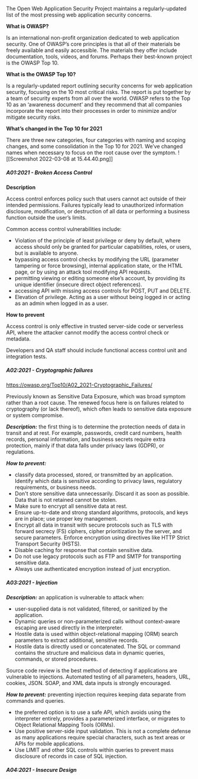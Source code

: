 The Open Web Application Security Project maintains a regularly-updated list of the most pressing web application security concerns.

**What is OWASP?**

Is an international non-profit organization dedicated to web application security. One of OWASP’s core principles is that all of their materials be freely available and easily accessible. The materials they offer include documentation, tools, videos, and forums. Perhaps their best-known project is the OWASP Top 10.

**What is the OWASP Top 10?**

Is a regularly-updated report outlining security concerns for web application security, focusing on the 10 most critical risks. The report is put together by a team of security experts from all over the world. OWASP refers to the Top 10 as an ‘awareness document’ and they recommend that all companies incorporate the report into their processes in order to minimize and/or mitigate security risks.

**What’s changed in the Top 10 for 2021**

There are three new categories, four categories with naming and scoping changes, and some consolidation in the Top 10 for 2021. We’ve changed names when necessary to focus on the root cause over the symptom.
![[Screenshot 2022-03-08 at 15.44.40.png]]

##### A01:2021 - Broken Access Control
**Description**

Access control enforces policy such that users cannot act outside of their intended permissions. Failures typically lead to unauthorized information disclosure, modification, or destruction of all data or performing a business function outside the user’s limits.

Common access control vulnerabilities include:

-   Violation of the principle of least privilege or deny by default, where access should only be granted for particular capabilities, roles, or users, but is available to anyone.
-   bypassing access control checks by modifying the URL (parameter tampering or force browsing), internal application state, or the HTML page, or by using an attack tool modifying API requests.
-   permitting viewing or editing someone else’s account, by providing its unique identifier (insecure direct object references).
-   accessing API with missing access controls for POST, PUT and DELETE.
-   Elevation of privilege. Acting as a user without being logged in or acting as an admin when logged in as a user.

**How to prevent**

Access control is only effective in trusted server-side code or serverless API, where the attacker cannot modify the access control check or metadata.

Developers and QA staff should include functional access control unit and integration tests.

##### A02:2021 - Cryptographic failures
https://owasp.org/Top10/A02_2021-Cryptographic_Failures/

Previously known as Sensitive Data Exposure, which was broad symptom rather than a root cause. The renewed focus here is on failures related to cryptography (or lack thereof), which often leads to sensitive data exposure or system compromise. 

**_Description:_** the first thing is to determine the protection needs of data in transit and at rest. For example, passwords, credit card numbers, health records, personal information, and business secrets require extra protection, mainly if that data falls under privacy laws (GDPR), or regulations. 

**_How to prevent:_**
- classify data processed, stored, or transmitted by an application. Identify which data is sensitive according to privacy laws, regulatory requirements,  or business needs.
- Don't store sensitive data unnecessarily. Discard it as soon as possible. Data that is not retained cannot be stolen.
- Make sure to encrypt all sensitive data at rest.
- Ensure up-to-date and strong standard algorithms, protocols, and keys are in place; use proper key management.
- Encrypt all data in transit with secure protocols such as TLS with forward secrecy (FS) ciphers, cipher prioritization by the server, and secure parameters. Enforce encryption using directives like HTTP Strict Transport Security (HSTS).
- Disable caching for response that contain sensitive data.
- Do not use legacy protocols such as FTP and SMTP for transporting sensitive data. 
- Always use authenticated encryption instead of just encryption.

##### A03:2021 - Injection
**_Description:_** an application is vulnerable to attack when:
- user-supplied data is not validated, filtered, or sanitized by the application.
- Dynamic queries or non-parameterized calls without context-aware escaping are used directly in the interpreter.
- Hostile data is used within object-relational mapping (ORM) search parameters to extract additional, sensitive records.
- Hostile data is directly used or concatenated. The SQL or command contains the structure and malicious data in dynamic queries, commands, or stored procedures.

Source code review is the best method of detecting if applications are vulnerable to injections. Automated testing of all parameters, headers, URL, cookies, JSON. SOAP, and XML data inputs is strongly encouraged. 

**_How to prevent:_** preventing injection requires keeping data separate from commands and queries.
- the preferred option is to use a safe API, which avoids using the interpreter entirely, provides a parameterized interface, or migrates to Object Relational Mapping Tools (ORMs). 
- Use positive server-side input validation. This is not a complete defense as many applications require special characters, such as text areas or APIs for mobile applications.
- Use LIMIT and other SQL controls within queries to prevent mass disclosure of records in case of SQL injection.

##### A04:2021 - Insecure Design
